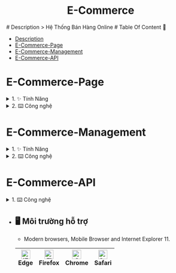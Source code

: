 <h1 align="center"> E-Commerce </h1>
# Description
> Hệ Thống Bán Hàng Online
<!-- table of content -->
# Table Of Content  📃

- [Description](#description)
- [E-Commerce-Page](#E-Commerce-Page)
- [E-Commerce-Management](#E-Commerce-Management)
- [E-Commerce-API](#E-Commerce-API)

# E-Commerce-Page

<details>
    <summary>
        1. ✨ Tính Năng
    </summary>
    <br/>
    - So sánh các sản phẩm để tìm ra sản phẩm phụ hợp với bản thâm
    - Cho phép đánh đấu các mặt hàng yêu thích
    - Thêm các mặt hàng vào giỏ hàng
    - Tạo tài khoản và đăng nhập (Có thể đăng nhập bằng tài khoản Facebook hoặc Google)
    - Tra cứu sản phẩm và thông tin của order.
    - Comment và like sản phẩm
</details>
<details>
    <summary>
        2. ⌨️ Công nghệ
    </summary>
    <br/>
    - SPA (Single Page Application) & CSR (Client Side Rendering) với ReactJS.
    - Google OAuth và Facebook OAuth.
    - Dependence: bootstrap, moment, react-router-dom, react-toastify, reactstrap, sass, react-image, react-perfect-scrollbar, ...
</details>

# E-Commerce-Management
<details>
    <summary>
        1. ✨ Tính Năng
    </summary>
    <br/>
    - CRUD : Product, Category, Sub-Category, Brand, Account,...
    - Phân quyền và Xác thực tài khoản.
    - Quản lý và phân tích thông số bán hàng.
    - Quản lý và theo dõi lượng hàng tồn kho của các mặt hàng.
</details>
<details>
    <summary>
        2. ⌨️ Công nghệ
    </summary>
    <br/>
    - SPA (Single Page Application) & CSR (Client Side Rendering) với ReactJS.
    - Dependence: bootstrap, moment, react-router-dom, chartjs, ckeditor, feather, react-perfect-scrollbar, react-toastify, reactstrap, ...
</details>

# E-Commerce-API
<details>
    <summary>
        1. ⌨️ Công nghệ
    </summary>
    <br/>
    - NodeJS (ExpressJS)
    - ORM: Sequelize
    - Database: MSSQL(Development), MySQL(Test), PostgreSQL(Production)
    - JSON Web Token
</details>

- ## 🖥 **Môi trường hỗ trợ**

  - Modern browsers, Mobile Browser and Internet Explorer 11.

  | [<img src="https://raw.githubusercontent.com/alrra/browser-logos/master/src/edge/edge_48x48.png" alt="IE / Edge" width="24px" height="24px" />](http://godban.github.io/browsers-support-badges/)<br> Edge | [<img src="https://raw.githubusercontent.com/alrra/browser-logos/master/src/firefox/firefox_48x48.png" alt="Firefox" width="24px" height="24px" />](http://godban.github.io/browsers-support-badges/)<br>Firefox | [<img src="https://raw.githubusercontent.com/alrra/browser-logos/master/src/chrome/chrome_48x48.png" alt="Chrome" width="24px" height="24px" />](http://godban.github.io/browsers-support-badges/)<br>Chrome | [<img src="https://raw.githubusercontent.com/alrra/browser-logos/master/src/safari/safari_48x48.png" alt="Safari" width="24px" height="24px" />](http://godban.github.io/browsers-support-badges/)<br>Safari |
  | ---------------------------------------------------------------------------------------------------------------------------------------------------------------------------------------------------------- | ---------------------------------------------------------------------------------------------------------------------------------------------------------------------------------------------------------------- | ------------------------------------------------------------------------------------------------------------------------------------------------------------------------------------------------------------ | ------------------------------------------------------------------------------------------------------------------------------------------------------------------------------------------------------------ |